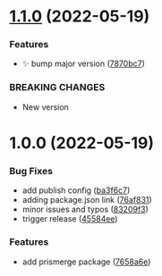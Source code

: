 # [1.1.0](https://github.com/prisma-utils/prisma-utils/compare/@prisma-utils/nestjs-prisma@1.0.0...@prisma-utils/nestjs-prisma@1.1.0) (2022-05-19)


### Features

* :sparkles: bump major version ([7870bc7](https://github.com/prisma-utils/prisma-utils/commit/7870bc7baedb2943ad488ca8073106b9216bf884))


### BREAKING CHANGES

* New version

# 1.0.0 (2022-05-19)


### Bug Fixes

* add publish config ([ba3f6c7](https://github.com/prisma-utils/prisma-utils/commit/ba3f6c73a29f482b5e6070c1ec9d68d8c76c8746))
* adding package.json link ([76af831](https://github.com/prisma-utils/prisma-utils/commit/76af83118bcc8403471c4888a6cdead0b9baf5fc))
* minor issues and typos ([83209f3](https://github.com/prisma-utils/prisma-utils/commit/83209f38055c11969707a95feffc516a14adf6a8))
* trigger release ([45584ee](https://github.com/prisma-utils/prisma-utils/commit/45584eef862c50cf8cf9094ce4578842979e834c))


### Features

* add prismerge package ([7658a6e](https://github.com/prisma-utils/prisma-utils/commit/7658a6e506ecd91c4ef0505ea373cb4508d63021))
